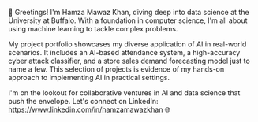 👋 Greetings! I'm Hamza Mawaz Khan, diving deep into data science at the University at Buffalo. With a foundation in computer science, I'm all about using machine learning to tackle complex problems. 

My project portfolio showcases my diverse application of AI in real-world scenarios. It includes an AI-based attendance system, a high-accuracy cyber attack classifier, and a store sales demand forecasting model just to name a few. This selection of projects is evidence of my hands-on approach to implementing AI in practical settings. 

I'm on the lookout for collaborative ventures in AI and data science that push the envelope. Let's connect on LinkedIn: https://www.linkedin.com/in/hamzamawazkhan 🌐
